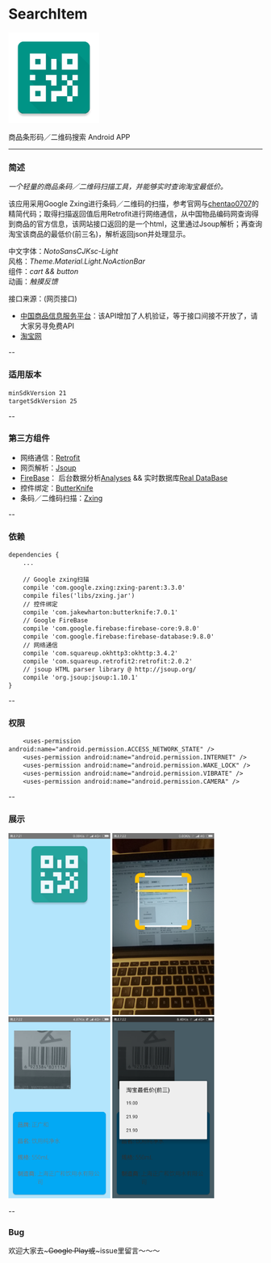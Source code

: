 # SearchItem

<img src="https://github.com/BreadKid/SearchItem/blob/master/readme_pic/sraech_icon.jpg" width = "180" height = "180"/>

商品条形码／二维码搜索 Android APP  

---

### 简述
*一个轻量的商品条码／二维码扫描工具，并能够实时查询淘宝最低价。*

该应用采用Google Zxing进行条码／二维码的扫描，参考官网与[chentao0707](https://github.com/chentao0707/ZXingProject)的精简代码；取得扫描返回值后用Retrofit进行网络通信，从中国物品编码网查询得到商品的官方信息，该网站接口返回的是一个html，这里通过Jsoup解析；再查询淘宝该商品的最低价(前三名)，解析返回json并处理显示。

中文字体：*NotoSansCJKsc-Light*  
风格：*Theme.Material.Light.NoActionBar*  
组件：*cart && button*  
动画：*触摸反馈*

接口来源：(网页接口)  

* [中国商品信息服务平台](http://search.anccnet.com)：该API增加了人机验证，等于接口间接不开放了，请大家另寻免费API
* [淘宝网](https://www.taobao.com)

--
### 适用版本

```
minSdkVersion 21
targetSdkVersion 25
```
--
### 第三方组件
* 网络通信：[Retrofit](https://square.github.io/retrofit/)
* 网页解析：[Jsoup](https://jsoup.org/)
* [FireBase](https://firebase.google.com/)： 后台数据分析[Analyses](https://firebase.google.com/docs/analytics/android/start/) && 实时数据库[Real DataBase](https://firebase.google.com/docs/database/android/start/)
* 控件绑定：[ButterKnife](http://jakewharton.github.io/butterknife/)
* 条码／二维码扫描：[Zxing](https://github.com/zxing/zxing)

--
### 依赖

```
dependencies {
    ...
    
    // Google zxing扫描
    compile 'com.google.zxing:zxing-parent:3.3.0'
    compile files('libs/zxing.jar')
    // 控件绑定
    compile 'com.jakewharton:butterknife:7.0.1'
    // Google FireBase
    compile 'com.google.firebase:firebase-core:9.8.0'
    compile 'com.google.firebase:firebase-database:9.8.0'
    // 网络通信
    compile 'com.squareup.okhttp3:okhttp:3.4.2'
    compile 'com.squareup.retrofit2:retrofit:2.0.2'
    // jsoup HTML parser library @ http://jsoup.org/
    compile 'org.jsoup:jsoup:1.10.1'
}

```
--
### 权限

```
    <uses-permission android:name="android.permission.ACCESS_NETWORK_STATE" />
    <uses-permission android:name="android.permission.INTERNET" />
    <uses-permission android:name="android.permission.WAKE_LOCK" />
    <uses-permission android:name="android.permission.VIBRATE" />
    <uses-permission android:name="android.permission.CAMERA" />
```
--
### 展示
<img src="https://github.com/BreadKid/SearchItem/blob/master/readme_pic/Screenshot_2016-12-14-19-21-02-895_com.breadykid.searchitem.png?raw=true" width = "202" height = "360"/>   <img src="https://github.com/BreadKid/SearchItem/blob/master/readme_pic/Screenshot_2016-12-14-19-22-26-141_com.breadykid.searchitem.png?raw=true" width = "202" height = "360"/>   <img src="https://github.com/BreadKid/SearchItem/blob/master/readme_pic/Screenshot_2016-12-14-19-22-45-163_com.breadykid.searchitem.png?raw=true" width = "202" height = "360"/>   <img src="https://github.com/BreadKid/SearchItem/blob/master/readme_pic/Screenshot_2016-12-14-19-22-53-686_com.breadykid.searchitem.png?raw=true" width = "202" height = "360"/>

--
### Bug
欢迎大家去~~~Google Play或~~~issue里留言～～～
